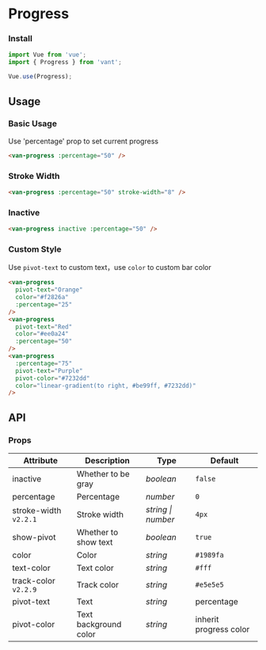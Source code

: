 # Progress

### Install

```js
import Vue from 'vue';
import { Progress } from 'vant';

Vue.use(Progress);
```

## Usage

### Basic Usage

Use 'percentage' prop to set current progress

```html
<van-progress :percentage="50" />
```

### Stroke Width

```html
<van-progress :percentage="50" stroke-width="8" />
```

### Inactive

```html
<van-progress inactive :percentage="50" />
```


### Custom Style

Use `pivot-text` to custom text，use `color` to custom bar color

```html
<van-progress
  pivot-text="Orange"
  color="#f2826a"
  :percentage="25"
/>
<van-progress
  pivot-text="Red"
  color="#ee0a24"
  :percentage="50"
/>
<van-progress
  :percentage="75"
  pivot-text="Purple"
  pivot-color="#7232dd"
  color="linear-gradient(to right, #be99ff, #7232dd)"
/>
```

## API

### Props

| Attribute | Description | Type | Default |
|------|------|------|------|
| inactive | Whether to be gray | *boolean* | `false` |
| percentage | Percentage | *number* | `0` |
| stroke-width `v2.2.1` | Stroke width | *string \| number* | `4px` |
| show-pivot | Whether to show text | *boolean* | `true` |
| color | Color | *string* | `#1989fa` |
| text-color | Text color | *string* | `#fff` |
| track-color `v2.2.9` | Track color | *string* | `#e5e5e5` |
| pivot-text | Text | *string* | percentage |
| pivot-color | Text background color | *string* | inherit progress color |
